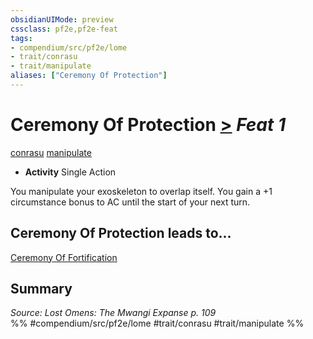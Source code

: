 ```yaml
---
obsidianUIMode: preview
cssclass: pf2e,pf2e-feat
tags:
- compendium/src/pf2e/lome
- trait/conrasu
- trait/manipulate
aliases: ["Ceremony Of Protection"]
---
```

# Ceremony Of Protection  [>](rules/core-rulebook/chapter-9-playing-the-game.md#Actions "Single Action") *Feat 1*  
[conrasu](rules/traits/conrasu-loag.md)  [manipulate](rules/traits/manipulate.md)  

- **Activity** Single Action

You manipulate your exoskeleton to overlap itself. You gain a +1 circumstance bonus to AC until the start of your next turn.

## Ceremony Of Protection leads to...

[Ceremony Of Fortification](compendium/feats/ceremony-of-fortification-lome.md)

## Summary

*Source: Lost Omens: The Mwangi Expanse p. 109*  
%% #compendium/src/pf2e/lome #trait/conrasu #trait/manipulate %%